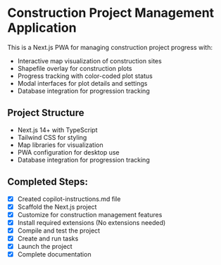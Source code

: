 # Construction Project Management Application

This is a Next.js PWA for managing construction project progress with:
- Interactive map visualization of construction sites
- Shapefile overlay for construction plots
- Progress tracking with color-coded plot status
- Modal interfaces for plot details and settings
- Database integration for progression tracking

## Project Structure
- Next.js 14+ with TypeScript
- Tailwind CSS for styling
- Map libraries for visualization
- PWA configuration for desktop use
- Database integration for progression tracking

## Completed Steps:
- [x] Created copilot-instructions.md file
- [x] Scaffold the Next.js project
- [x] Customize for construction management features
- [x] Install required extensions (No extensions needed)
- [x] Compile and test the project
- [x] Create and run tasks
- [x] Launch the project
- [x] Complete documentation
